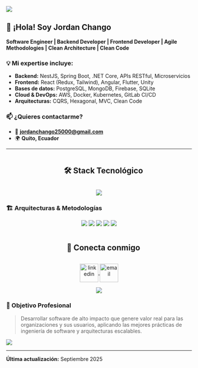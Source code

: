 <!--horizontal divider(gradient)-->
<img src="https://user-images.githubusercontent.com/73097560/115834477-dbab4500-a447-11eb-908a-139a6edaec5c.gif">

<!-- Intro start -->
## 👋 ¡Hola! Soy Jordan Chango

**Software Engineer | Backend Developer | Frontend Developer | Agile Methodologies | Clean Architecture | Clean Code**

### 💡 Mi expertise incluye:
- **Backend:** NestJS, Spring Boot, .NET Core, APIs RESTful, Microservicios
- **Frontend:** React (Redux, Tailwind), Angular, Flutter, Unity
- **Bases de datos:** PostgreSQL, MongoDB, Firebase, SQLite
- **Cloud & DevOps:** AWS, Docker, Kubernetes, GitLab CI/CD
- **Arquitecturas:** CQRS, Hexagonal, MVC, Clean Code

### 📫 ¿Quieres contactarme?
- 📧 **jordanchango25000@gmail.com**
- 🌍 **Quito, Ecuador**
---

<!--h1 without bottom border-->
<div id="user-content-toc">
  <ul align="center">
    <summary><h2 style="display: inline-block">🛠️ Stack Tecnológico</h2></summary>
  </ul>
</div>

<!--tech stack icons-->
<p align="center">
  <a href="https://skillicons.dev">
    <img src="https://skillicons.dev/icons?i=ts,js,cs,java,python,nestjs,react,angular,flutter,unity,spring,dotnet,nodejs,express,postgres,mongodb,sqlite,firebase,aws,docker,kubernetes,git,gitlab,jenkins,tailwind,redux,prisma,graphql,postman,vscode&perline=15" />
  </a>
</p>

### 🏗️ Arquitecturas & Metodologías
<p align="center">
  <img src="https://img.shields.io/badge/CQRS-FF6B6B?style=for-the-badge&logo=architecture&logoColor=white"/>
  <img src="https://img.shields.io/badge/Microservicios-4ECDC4?style=for-the-badge&logo=microservices&logoColor=white"/>
  <img src="https://img.shields.io/badge/Hexagonal-45B7D1?style=for-the-badge&logo=hexagon&logoColor=white"/>
  <img src="https://img.shields.io/badge/Clean%20Code-96CEB4?style=for-the-badge&logo=clean&logoColor=white"/>
  <img src="https://img.shields.io/badge/Agile-FECA57?style=for-the-badge&logo=agile&logoColor=white"/>
</p>

<!-- Connect with me -->
<!--h2 without bottom border-->
<div id="user-content-toc">
  <ul align="center">
    <summary><h2 style="display: inline-block">🤝 Conecta conmigo</h2></summary>
  </ul>
</div>

<!--icons and links-->
<p align="center">
  <a href="https://www.linkedin.com/in/jordan-chango-3352a6187" target="blank">
    <img align="center" src="https://user-images.githubusercontent.com/88904952/234979284-68c11d7f-1acc-4f0c-ac78-044e1037d7b0.png" alt="linkedin" height="50" width="50" />
  </a>
  <a href="mailto:jordanchango25000@gmail.com" target="blank">
    <img align="center" src="https://cdn-icons-png.flaticon.com/512/732/732200.png" alt="email" height="50" width="50" />
  </a>
</p>


<!--profile visit count-->
<div align="center">
  
[![](https://visitcount.itsvg.in/api?id=jordanchango&icon=3&color=6)](https://visitcount.itsvg.in)

</div>

### 🎯 Objetivo Profesional
> Desarrollar software de alto impacto que genere valor real para las organizaciones y sus usuarios, aplicando las mejores prácticas de ingeniería de software y arquitecturas escalables.

<!--horizontal divider(gradient)-->
<img src="https://user-images.githubusercontent.com/73097560/115834477-dbab4500-a447-11eb-908a-139a6edaec5c.gif">

---
**Última actualización:** Septiembre 2025 
